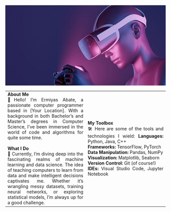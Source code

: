 <!DOCTYPE html>
<html lang="en">
<head>
    <meta charset="UTF-8">
    <meta name="viewport" content="width=device-width, initial-scale=1.0">
    <link href="https://cdn.jsdelivr.net/npm/bootstrap@5.3.3/dist/css/bootstrap.min.css" rel="stylesheet" integrity="sha384-QWTKZyjpPEjISv5WaRU9OFeRpok6YctnYmDr5pNlyT2bRjXh0JMhjY6hW+ALEwIH" crossorigin="anonymous">
</head>
<body>
<div class=".container-fluid">
<div class="row">
    <img src="vrimage.jpg" alt="Virtual Reality" style="text-align: center;">
</div>

<table style="width: 100%; text-align: justify;">
  <tbody>
    <tr>
      <td style="width: 50%;">
      <b>About Me</b><br>👋Hello! I’m Ermiyas Abate, a passionate computer programmer based in [Your Location]. With a background in both Bachelor’s and Master’s degrees in Computer Science, I’ve been immersed in the world of code and algorithms for quite some time.<br><br>
      <b>What I Do</b><br>🚀 Currently, I’m diving deep into the fascinating realms of machine learning and data science. The idea of teaching computers to learn from data and make intelligent decisions captivates me. Whether it’s wrangling messy datasets, training neural networks, or exploring statistical models, I’m always up for a good challenge.</td>
      <td>
      <b>My Toolbox</b><br>
      🛠️ Here are some of the tools and technologies I wield:
      <b>Languages:</b> Python, Java, C++<br>
      <b>Frameworks:</b> TensorFlow, PyTorch<br>
      <b>Data Manipulation:</b> Pandas, NumPy<br>
      <b>Visualization:</b> Matplotlib, Seaborn<br>
      <b>Version Control:</b> Git (of course!)<br>
      <b>IDEs:</b> Visual Studio Code, Jupyter Notebook
</td>
    </tr>
  </tbody>
</table>
</div>
</body>
</html>
